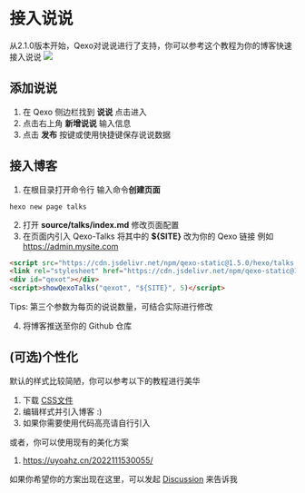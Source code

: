 # 接入说说
从2.1.0版本开始，Qexo对说说进行了支持，你可以参考这个教程为你的博客快速接入说说
![](https://pic.hipyt.cn/pic/2023/01/03/172d2b1c5e0d5.png)
## 添加说说
1. 在 Qexo 侧边栏找到 **说说** 点击进入
2. 点击右上角 **新增说说** 输入信息
3. 点击 **发布** 按键或使用快捷键保存说说数据
## 接入博客
1. 在根目录打开命令行 输入命令**创建页面**
```shell
hexo new page talks
```
2. 打开 **source/talks/index.md** 修改页面配置
3. 在页面内引入 Qexo-Talks 将其中的 **${SITE}** 改为你的 Qexo 链接 例如 https://admin.mysite.com
```html
<script src="https://cdn.jsdelivr.net/npm/qexo-static@1.5.0/hexo/talks.min.js"></script>
<link rel="stylesheet" href="https://cdn.jsdelivr.net/npm/qexo-static@1.5.0/hexo/talks.min.css">
<div id="qexot"></div>
<script>showQexoTalks("qexot", "${SITE}", 5)</script>
```
Tips: 第三个参数为每页的说说数量，可结合实际进行修改

4. 将博客推送至你的 Github 仓库
## (可选)个性化
默认的样式比较简陋，你可以参考以下的教程进行美华
1. 下载 [CSS文件](https://cdn.jsdelivr.net/npm/qexo-static@1.5.0/hexo/talks.css)
2. 编辑样式并引入博客 :)
3. 如果你需要使用代码高亮请自行引入

或者，你可以使用现有的美化方案
1. https://uyoahz.cn/2022111530055/

如果你希望你的方案出现在这里，可以发起 [Discussion](https://github.com/Qexo/Qexo/discussions) 来告诉我
